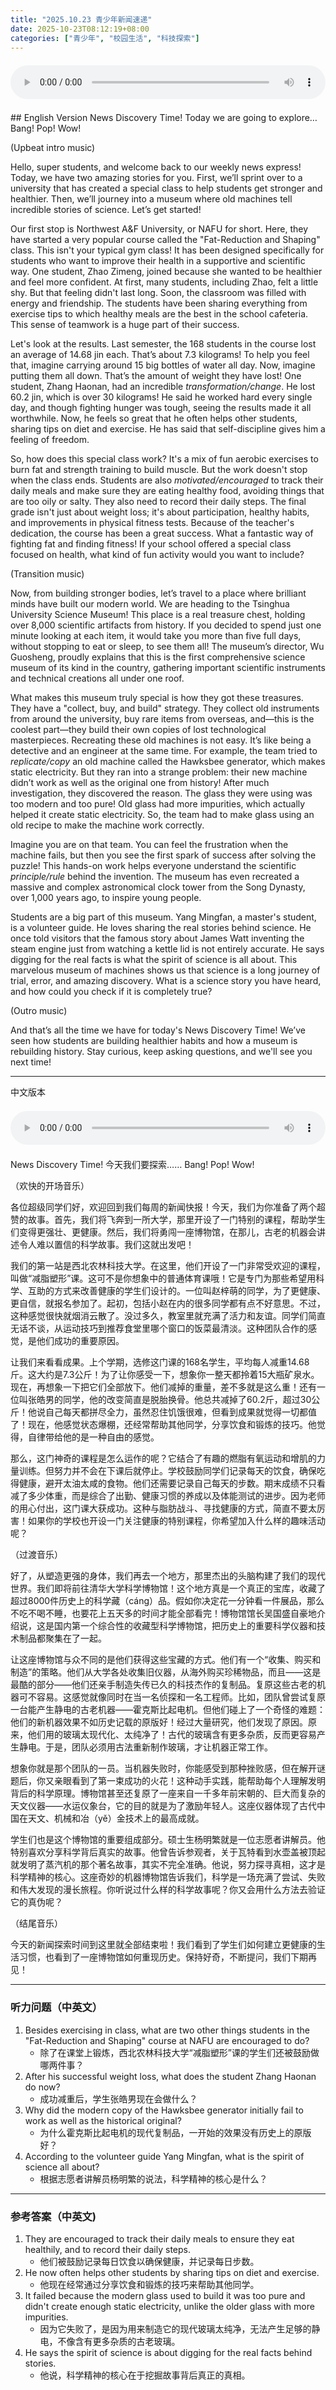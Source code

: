 ```yaml
---
title: "2025.10.23 青少年新闻速递"
date: 2025-10-23T08:12:19+08:00
categories: ["青少年", "校园生活", "科技探索"]
---
```

<audio controls style="width: 100%; max-width: 900px; margin: 1.5em 0; display: block;">
<source src="/mp3/teen_news/20251023.en.wav" type="audio/wav">
</audio>
## English Version
News Discovery Time! Today we are going to explore… Bang! Pop! Wow!

(Upbeat intro music)

Hello, super students, and welcome back to our weekly news express! Today, we have two amazing stories for you. First, we’ll sprint over to a university that has created a special class to help students get stronger and healthier. Then, we’ll journey into a museum where old machines tell incredible stories of science. Let’s get started!

Our first stop is Northwest A&F University, or NAFU for short. Here, they have started a very popular course called the "Fat-Reduction and Shaping" class. This isn't your typical gym class! It has been designed specifically for students who want to improve their health in a supportive and scientific way. One student, Zhao Zimeng, joined because she wanted to be healthier and feel more confident. At first, many students, including Zhao, felt a little shy. But that feeling didn't last long. Soon, the classroom was filled with energy and friendship. The students have been sharing everything from exercise tips to which healthy meals are the best in the school cafeteria. This sense of teamwork is a huge part of their success.

Let's look at the results. Last semester, the 168 students in the course lost an average of 14.68 jin each. That’s about 7.3 kilograms! To help you feel that, imagine carrying around 15 big bottles of water all day. Now, imagine putting them all down. That’s the amount of weight they have lost! One student, Zhang Haonan, had an incredible *transformation/change*. He lost 60.2 jin, which is over 30 kilograms! He said he worked hard every single day, and though fighting hunger was tough, seeing the results made it all worthwhile. Now, he feels so great that he often helps other students, sharing tips on diet and exercise. He has said that self-discipline gives him a feeling of freedom.

So, how does this special class work? It's a mix of fun aerobic exercises to burn fat and strength training to build muscle. But the work doesn't stop when the class ends. Students are also *motivated/encouraged* to track their daily meals and make sure they are eating healthy food, avoiding things that are too oily or salty. They also need to record their daily steps. The final grade isn't just about weight loss; it's about participation, healthy habits, and improvements in physical fitness tests. Because of the teacher's dedication, the course has been a great success. What a fantastic way of fighting fat and finding fitness! If your school offered a special class focused on health, what kind of fun activity would you want to include?

(Transition music)

Now, from building stronger bodies, let’s travel to a place where brilliant minds have built our modern world. We are heading to the Tsinghua University Science Museum! This place is a real treasure chest, holding over 8,000 scientific artifacts from history. If you decided to spend just one minute looking at each item, it would take you more than five full days, without stopping to eat or sleep, to see them all! The museum’s director, Wu Guosheng, proudly explains that this is the first comprehensive science museum of its kind in the country, gathering important scientific instruments and technical creations all under one roof.

What makes this museum truly special is how they got these treasures. They have a "collect, buy, and build" strategy. They collect old instruments from around the university, buy rare items from overseas, and—this is the coolest part—they build their own copies of lost technological masterpieces. Recreating these old machines is not easy. It’s like being a detective and an engineer at the same time. For example, the team tried to *replicate/copy* an old machine called the Hawksbee generator, which makes static electricity. But they ran into a strange problem: their new machine didn’t work as well as the original one from history! After much investigation, they discovered the reason. The glass they were using was too modern and too pure! Old glass had more impurities, which actually helped it create static electricity. So, the team had to make glass using an old recipe to make the machine work correctly.

Imagine you are on that team. You can feel the frustration when the machine fails, but then you see the first spark of success after solving the puzzle! This hands-on work helps everyone understand the scientific *principle/rule* behind the invention. The museum has even recreated a massive and complex astronomical clock tower from the Song Dynasty, over 1,000 years ago, to inspire young people.

Students are a big part of this museum. Yang Mingfan, a master's student, is a volunteer guide. He loves sharing the real stories behind science. He once told visitors that the famous story about James Watt inventing the steam engine just from watching a kettle lid is not entirely accurate. He says digging for the real facts is what the spirit of science is all about. This marvelous museum of machines shows us that science is a long journey of trial, error, and amazing discovery. What is a science story you have heard, and how could you check if it is completely true?

(Outro music)

And that’s all the time we have for today's News Discovery Time! We’ve seen how students are building healthier habits and how a museum is rebuilding history. Stay curious, keep asking questions, and we'll see you next time!

  ---
  中文版本
<audio controls style="width: 100%; max-width: 900px; margin: 1.5em 0; display: block;">
    <source src="/mp3/teen_news/20251023.cn.wav"
  type="audio/wav">
  </audio>
  News Discovery Time! 今天我们要探索…… Bang! Pop! Wow!

（欢快的开场音乐）

各位超级同学们好，欢迎回到我们每周的新闻快报！今天，我们为你准备了两个超赞的故事。首先，我们将飞奔到一所大学，那里开设了一门特别的课程，帮助学生们变得更强壮、更健康。然后，我们将勇闯一座博物馆，在那儿，古老的机器会讲述令人难以置信的科学故事。我们这就出发吧！

我们的第一站是西北农林科技大学。在这里，他们开设了一门非常受欢迎的课程，叫做“减脂塑形”课。这可不是你想象中的普通体育课哦！它是专门为那些希望用科学、互助的方式来改善健康的学生们设计的。一位叫赵梓萌的同学，为了更健康、更自信，就报名参加了。起初，包括小赵在内的很多同学都有点不好意思。不过，这种感觉很快就烟消云散了。没过多久，教室里就充满了活力和友谊。同学们简直无话不谈，从运动技巧到推荐食堂里哪个窗口的饭菜最清淡。这种团队合作的感觉，是他们成功的重要原因。

让我们来看看成果。上个学期，选修这门课的168名学生，平均每人减重14.68斤。这大约是7.3公斤！为了让你感受一下，想象你一整天都拎着15大瓶矿泉水。现在，再想象一下把它们全部放下。他们减掉的重量，差不多就是这么重！还有一位叫张皓男的同学，他的改变简直是脱胎换骨。他总共减掉了60.2斤，超过30公斤！他说自己每天都拼尽全力，虽然忍住饥饿很难，但看到成果就觉得一切都值了！现在，他感觉状态爆棚，还经常帮助其他同学，分享饮食和锻炼的技巧。他觉得，自律带给他的是一种自由的感觉。

那么，这门神奇的课程是怎么运作的呢？它结合了有趣的燃脂有氧运动和增肌的力量训练。但努力并不会在下课后就停止。学校鼓励同学们记录每天的饮食，确保吃得健康，避开太油太咸的食物。他们还需要记录自己每天的步数。期末成绩不只看减了多少体重，而是综合了出勤、健康习惯的养成以及体能测试的进步。因为老师的用心付出，这门课大获成功。这种与脂肪战斗、寻找健康的方式，简直不要太厉害！如果你的学校也开设一门关注健康的特别课程，你希望加入什么样的趣味活动呢？

（过渡音乐）

好了，从塑造更强的身体，我们再去一个地方，那里杰出的头脑构建了我们的现代世界。我们即将前往清华大学科学博物馆！这个地方真是一个真正的宝库，收藏了超过8000件历史上的科学藏（cáng）品。假如你决定花一分钟看一件展品，那么不吃不喝不睡，也要花上五天多的时间才能全部看完！博物馆馆长吴国盛自豪地介绍说，这是国内第一个综合性的收藏型科学博物馆，把历史上的重要科学仪器和技术制品都聚集在了一起。

让这座博物馆与众不同的是他们获得这些宝藏的方式。他们有一个“收集、购买和制造”的策略。他们从大学各处收集旧仪器，从海外购买珍稀物品，而且——这是最酷的部分——他们还亲手制造失传已久的科技杰作的复制品。复原这些古老的机器可不容易。这感觉就像同时在当一名侦探和一名工程师。比如，团队曾尝试复原一台能产生静电的古老机器——霍克斯比起电机。但他们碰上了一个奇怪的难题：他们的新机器效果不如历史记载的原版好！经过大量研究，他们发现了原因。原来，他们用的玻璃太现代化、太纯净了！古代的玻璃含有更多杂质，反而更容易产生静电。于是，团队必须用古法重新制作玻璃，才让机器正常工作。

想象你就是那个团队的一员。当机器失败时，你能感受到那种挫败感，但在解开谜题后，你又亲眼看到了第一束成功的火花！这种动手实践，能帮助每个人理解发明背后的科学原理。博物馆甚至还复原了一座来自一千多年前宋朝的、巨大而复杂的天文仪器——水运仪象台，它的目的就是为了激励年轻人。这座仪器体现了古代中国在天文、机械和冶（yě）金技术上的最高成就。

学生们也是这个博物馆的重要组成部分。硕士生杨明繁就是一位志愿者讲解员。他特别喜欢分享科学背后真实的故事。他曾告诉参观者，关于瓦特看到水壶盖被顶起就发明了蒸汽机的那个著名故事，其实不完全准确。他说，努力探寻真相，这才是科学精神的核心。这座奇妙的机器博物馆告诉我们，科学是一场充满了尝试、失败和伟大发现的漫长旅程。你听说过什么样的科学故事呢？你又会用什么方法去验证它的真伪呢？

（结尾音乐）

今天的新闻探索时间到这里就全部结束啦！我们看到了学生们如何建立更健康的生活习惯，也看到了一座博物馆如何重现历史。保持好奇，不断提问，我们下期再见！

---
### 听力问题（中英文）
1.  Besides exercising in class, what are two other things students in the "Fat-Reduction and Shaping" course at NAFU are encouraged to do?
    *   除了在课堂上锻炼，西北农林科技大学“减脂塑形”课的学生们还被鼓励做哪两件事？
2.  After his successful weight loss, what does the student Zhang Haonan do now?
    *   成功减重后，学生张皓男现在会做什么？
3.  Why did the modern copy of the Hawksbee generator initially fail to work as well as the historical original?
    *   为什么霍克斯比起电机的现代复制品，一开始的效果没有历史上的原版好？
4.  According to the volunteer guide Yang Mingfan, what is the spirit of science all about?
    *   根据志愿者讲解员杨明繁的说法，科学精神的核心是什么？

---
### 参考答案（中英文)
1.  They are encouraged to track their daily meals to ensure they eat healthily, and to record their daily steps.
    *   他们被鼓励记录每日饮食以确保健康，并记录每日步数。
2.  He now often helps other students by sharing tips on diet and exercise.
    *   他现在经常通过分享饮食和锻炼的技巧来帮助其他同学。
3.  It failed because the modern glass used to build it was too pure and didn't create enough static electricity, unlike the older glass with more impurities.
    *   因为它失败了，是因为用来制造它的现代玻璃太纯净，无法产生足够的静电，不像含有更多杂质的古老玻璃。
4.  He says the spirit of science is about digging for the real facts behind stories.
    *   他说，科学精神的核心在于挖掘故事背后真正的真相。